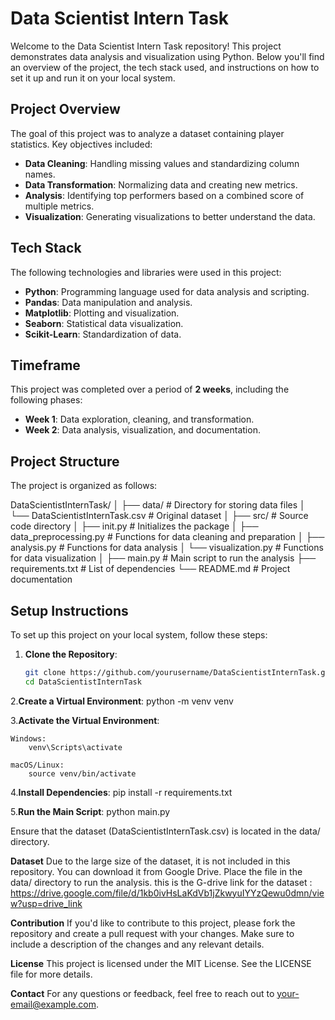 # Data Scientist Intern Task

Welcome to the Data Scientist Intern Task repository! This project demonstrates data analysis and visualization using Python. Below you'll find an overview of the project, the tech stack used, and instructions on how to set it up and run it on your local system.

## Project Overview

The goal of this project was to analyze a dataset containing player statistics. Key objectives included:

- **Data Cleaning**: Handling missing values and standardizing column names.
- **Data Transformation**: Normalizing data and creating new metrics.
- **Analysis**: Identifying top performers based on a combined score of multiple metrics.
- **Visualization**: Generating visualizations to better understand the data.

## Tech Stack

The following technologies and libraries were used in this project:

- **Python**: Programming language used for data analysis and scripting.
- **Pandas**: Data manipulation and analysis.
- **Matplotlib**: Plotting and visualization.
- **Seaborn**: Statistical data visualization.
- **Scikit-Learn**: Standardization of data.

## Timeframe

This project was completed over a period of **2 weeks**, including the following phases:

- **Week 1**: Data exploration, cleaning, and transformation.
- **Week 2**: Data analysis, visualization, and documentation.

## Project Structure

The project is organized as follows:

DataScientistInternTask/ │ ├── data/ # Directory for storing data files │ └── DataScientistInternTask.csv # Original dataset │ ├── src/ # Source code directory │ ├── init.py # Initializes the package │ ├── data_preprocessing.py # Functions for data cleaning and preparation │ ├── analysis.py # Functions for data analysis │ └── visualization.py # Functions for data visualization │ ├── main.py # Main script to run the analysis ├── requirements.txt # List of dependencies └── README.md # Project documentation

## Setup Instructions

To set up this project on your local system, follow these steps:

1. **Clone the Repository**:

   ```bash
   git clone https://github.com/yourusername/DataScientistInternTask.git
   cd DataScientistInternTask
2.**Create a Virtual Environment**:
  python -m venv venv
  
3.**Activate the Virtual Environment**:

    Windows:
        venv\Scripts\activate

    macOS/Linux:
        source venv/bin/activate


4.**Install Dependencies**:
    pip install -r requirements.txt


5.**Run the Main Script**:
    python main.py

Ensure that the dataset (DataScientistInternTask.csv) is located in the data/ directory.

**Dataset**
Due to the large size of the dataset, it is not included in this repository. You can download it from Google Drive. Place the file in the data/ directory to run the analysis.
this is the G-drive link for the dataset : https://drive.google.com/file/d/1kb0ivHsLaKdVb1jZkwyuIYYzQewu0dmn/view?usp=drive_link

**Contribution**
If you'd like to contribute to this project, please fork the repository and create a pull request with your changes. Make sure to include a description of the changes and any relevant details.

**License**
This project is licensed under the MIT License. See the LICENSE file for more details.

**Contact**
For any questions or feedback, feel free to reach out to your-email@example.com.
